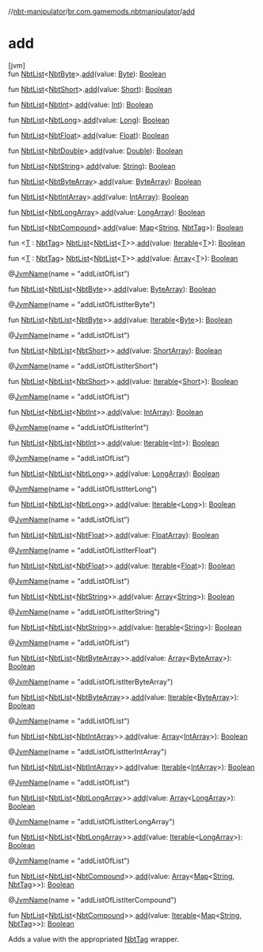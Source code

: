 //[nbt-manipulator](../../index.md)/[br.com.gamemods.nbtmanipulator](index.md)/[add](add.md)

# add

[jvm]\
fun [NbtList](-nbt-list/index.md)&lt;[NbtByte](-nbt-byte/index.md)&gt;.[add](add.md)(value: [Byte](https://kotlinlang.org/api/latest/jvm/stdlib/kotlin/-byte/index.html)): [Boolean](https://kotlinlang.org/api/latest/jvm/stdlib/kotlin/-boolean/index.html)

fun [NbtList](-nbt-list/index.md)&lt;[NbtShort](-nbt-short/index.md)&gt;.[add](add.md)(value: [Short](https://kotlinlang.org/api/latest/jvm/stdlib/kotlin/-short/index.html)): [Boolean](https://kotlinlang.org/api/latest/jvm/stdlib/kotlin/-boolean/index.html)

fun [NbtList](-nbt-list/index.md)&lt;[NbtInt](-nbt-int/index.md)&gt;.[add](add.md)(value: [Int](https://kotlinlang.org/api/latest/jvm/stdlib/kotlin/-int/index.html)): [Boolean](https://kotlinlang.org/api/latest/jvm/stdlib/kotlin/-boolean/index.html)

fun [NbtList](-nbt-list/index.md)&lt;[NbtLong](-nbt-long/index.md)&gt;.[add](add.md)(value: [Long](https://kotlinlang.org/api/latest/jvm/stdlib/kotlin/-long/index.html)): [Boolean](https://kotlinlang.org/api/latest/jvm/stdlib/kotlin/-boolean/index.html)

fun [NbtList](-nbt-list/index.md)&lt;[NbtFloat](-nbt-float/index.md)&gt;.[add](add.md)(value: [Float](https://kotlinlang.org/api/latest/jvm/stdlib/kotlin/-float/index.html)): [Boolean](https://kotlinlang.org/api/latest/jvm/stdlib/kotlin/-boolean/index.html)

fun [NbtList](-nbt-list/index.md)&lt;[NbtDouble](-nbt-double/index.md)&gt;.[add](add.md)(value: [Double](https://kotlinlang.org/api/latest/jvm/stdlib/kotlin/-double/index.html)): [Boolean](https://kotlinlang.org/api/latest/jvm/stdlib/kotlin/-boolean/index.html)

fun [NbtList](-nbt-list/index.md)&lt;[NbtString](-nbt-string/index.md)&gt;.[add](add.md)(value: [String](https://kotlinlang.org/api/latest/jvm/stdlib/kotlin/-string/index.html)): [Boolean](https://kotlinlang.org/api/latest/jvm/stdlib/kotlin/-boolean/index.html)

fun [NbtList](-nbt-list/index.md)&lt;[NbtByteArray](-nbt-byte-array/index.md)&gt;.[add](add.md)(value: [ByteArray](https://kotlinlang.org/api/latest/jvm/stdlib/kotlin/-byte-array/index.html)): [Boolean](https://kotlinlang.org/api/latest/jvm/stdlib/kotlin/-boolean/index.html)

fun [NbtList](-nbt-list/index.md)&lt;[NbtIntArray](-nbt-int-array/index.md)&gt;.[add](add.md)(value: [IntArray](https://kotlinlang.org/api/latest/jvm/stdlib/kotlin/-int-array/index.html)): [Boolean](https://kotlinlang.org/api/latest/jvm/stdlib/kotlin/-boolean/index.html)

fun [NbtList](-nbt-list/index.md)&lt;[NbtLongArray](-nbt-long-array/index.md)&gt;.[add](add.md)(value: [LongArray](https://kotlinlang.org/api/latest/jvm/stdlib/kotlin/-long-array/index.html)): [Boolean](https://kotlinlang.org/api/latest/jvm/stdlib/kotlin/-boolean/index.html)

fun [NbtList](-nbt-list/index.md)&lt;[NbtCompound](-nbt-compound/index.md)&gt;.[add](add.md)(value: [Map](https://kotlinlang.org/api/latest/jvm/stdlib/kotlin.collections/-map/index.html)&lt;[String](https://kotlinlang.org/api/latest/jvm/stdlib/kotlin/-string/index.html), [NbtTag](-nbt-tag/index.md)&gt;): [Boolean](https://kotlinlang.org/api/latest/jvm/stdlib/kotlin/-boolean/index.html)

fun &lt;[T](add.md) : [NbtTag](-nbt-tag/index.md)&gt; [NbtList](-nbt-list/index.md)&lt;[NbtList](-nbt-list/index.md)&lt;[T](add.md)&gt;&gt;.[add](add.md)(value: [Iterable](https://kotlinlang.org/api/latest/jvm/stdlib/kotlin.collections/-iterable/index.html)&lt;[T](add.md)&gt;): [Boolean](https://kotlinlang.org/api/latest/jvm/stdlib/kotlin/-boolean/index.html)

fun &lt;[T](add.md) : [NbtTag](-nbt-tag/index.md)&gt; [NbtList](-nbt-list/index.md)&lt;[NbtList](-nbt-list/index.md)&lt;[T](add.md)&gt;&gt;.[add](add.md)(value: [Array](https://kotlinlang.org/api/latest/jvm/stdlib/kotlin/-array/index.html)&lt;[T](add.md)&gt;): [Boolean](https://kotlinlang.org/api/latest/jvm/stdlib/kotlin/-boolean/index.html)

@[JvmName](https://kotlinlang.org/api/latest/jvm/stdlib/kotlin.jvm/-jvm-name/index.html)(name = "addListOfList")

fun [NbtList](-nbt-list/index.md)&lt;[NbtList](-nbt-list/index.md)&lt;[NbtByte](-nbt-byte/index.md)&gt;&gt;.[add](add.md)(value: [ByteArray](https://kotlinlang.org/api/latest/jvm/stdlib/kotlin/-byte-array/index.html)): [Boolean](https://kotlinlang.org/api/latest/jvm/stdlib/kotlin/-boolean/index.html)

@[JvmName](https://kotlinlang.org/api/latest/jvm/stdlib/kotlin.jvm/-jvm-name/index.html)(name = "addListOfListIterByte")

fun [NbtList](-nbt-list/index.md)&lt;[NbtList](-nbt-list/index.md)&lt;[NbtByte](-nbt-byte/index.md)&gt;&gt;.[add](add.md)(value: [Iterable](https://kotlinlang.org/api/latest/jvm/stdlib/kotlin.collections/-iterable/index.html)&lt;[Byte](https://kotlinlang.org/api/latest/jvm/stdlib/kotlin/-byte/index.html)&gt;): [Boolean](https://kotlinlang.org/api/latest/jvm/stdlib/kotlin/-boolean/index.html)

@[JvmName](https://kotlinlang.org/api/latest/jvm/stdlib/kotlin.jvm/-jvm-name/index.html)(name = "addListOfList")

fun [NbtList](-nbt-list/index.md)&lt;[NbtList](-nbt-list/index.md)&lt;[NbtShort](-nbt-short/index.md)&gt;&gt;.[add](add.md)(value: [ShortArray](https://kotlinlang.org/api/latest/jvm/stdlib/kotlin/-short-array/index.html)): [Boolean](https://kotlinlang.org/api/latest/jvm/stdlib/kotlin/-boolean/index.html)

@[JvmName](https://kotlinlang.org/api/latest/jvm/stdlib/kotlin.jvm/-jvm-name/index.html)(name = "addListOfListIterShort")

fun [NbtList](-nbt-list/index.md)&lt;[NbtList](-nbt-list/index.md)&lt;[NbtShort](-nbt-short/index.md)&gt;&gt;.[add](add.md)(value: [Iterable](https://kotlinlang.org/api/latest/jvm/stdlib/kotlin.collections/-iterable/index.html)&lt;[Short](https://kotlinlang.org/api/latest/jvm/stdlib/kotlin/-short/index.html)&gt;): [Boolean](https://kotlinlang.org/api/latest/jvm/stdlib/kotlin/-boolean/index.html)

@[JvmName](https://kotlinlang.org/api/latest/jvm/stdlib/kotlin.jvm/-jvm-name/index.html)(name = "addListOfList")

fun [NbtList](-nbt-list/index.md)&lt;[NbtList](-nbt-list/index.md)&lt;[NbtInt](-nbt-int/index.md)&gt;&gt;.[add](add.md)(value: [IntArray](https://kotlinlang.org/api/latest/jvm/stdlib/kotlin/-int-array/index.html)): [Boolean](https://kotlinlang.org/api/latest/jvm/stdlib/kotlin/-boolean/index.html)

@[JvmName](https://kotlinlang.org/api/latest/jvm/stdlib/kotlin.jvm/-jvm-name/index.html)(name = "addListOfListIterInt")

fun [NbtList](-nbt-list/index.md)&lt;[NbtList](-nbt-list/index.md)&lt;[NbtInt](-nbt-int/index.md)&gt;&gt;.[add](add.md)(value: [Iterable](https://kotlinlang.org/api/latest/jvm/stdlib/kotlin.collections/-iterable/index.html)&lt;[Int](https://kotlinlang.org/api/latest/jvm/stdlib/kotlin/-int/index.html)&gt;): [Boolean](https://kotlinlang.org/api/latest/jvm/stdlib/kotlin/-boolean/index.html)

@[JvmName](https://kotlinlang.org/api/latest/jvm/stdlib/kotlin.jvm/-jvm-name/index.html)(name = "addListOfList")

fun [NbtList](-nbt-list/index.md)&lt;[NbtList](-nbt-list/index.md)&lt;[NbtLong](-nbt-long/index.md)&gt;&gt;.[add](add.md)(value: [LongArray](https://kotlinlang.org/api/latest/jvm/stdlib/kotlin/-long-array/index.html)): [Boolean](https://kotlinlang.org/api/latest/jvm/stdlib/kotlin/-boolean/index.html)

@[JvmName](https://kotlinlang.org/api/latest/jvm/stdlib/kotlin.jvm/-jvm-name/index.html)(name = "addListOfListIterLong")

fun [NbtList](-nbt-list/index.md)&lt;[NbtList](-nbt-list/index.md)&lt;[NbtLong](-nbt-long/index.md)&gt;&gt;.[add](add.md)(value: [Iterable](https://kotlinlang.org/api/latest/jvm/stdlib/kotlin.collections/-iterable/index.html)&lt;[Long](https://kotlinlang.org/api/latest/jvm/stdlib/kotlin/-long/index.html)&gt;): [Boolean](https://kotlinlang.org/api/latest/jvm/stdlib/kotlin/-boolean/index.html)

@[JvmName](https://kotlinlang.org/api/latest/jvm/stdlib/kotlin.jvm/-jvm-name/index.html)(name = "addListOfList")

fun [NbtList](-nbt-list/index.md)&lt;[NbtList](-nbt-list/index.md)&lt;[NbtFloat](-nbt-float/index.md)&gt;&gt;.[add](add.md)(value: [FloatArray](https://kotlinlang.org/api/latest/jvm/stdlib/kotlin/-float-array/index.html)): [Boolean](https://kotlinlang.org/api/latest/jvm/stdlib/kotlin/-boolean/index.html)

@[JvmName](https://kotlinlang.org/api/latest/jvm/stdlib/kotlin.jvm/-jvm-name/index.html)(name = "addListOfListIterFloat")

fun [NbtList](-nbt-list/index.md)&lt;[NbtList](-nbt-list/index.md)&lt;[NbtFloat](-nbt-float/index.md)&gt;&gt;.[add](add.md)(value: [Iterable](https://kotlinlang.org/api/latest/jvm/stdlib/kotlin.collections/-iterable/index.html)&lt;[Float](https://kotlinlang.org/api/latest/jvm/stdlib/kotlin/-float/index.html)&gt;): [Boolean](https://kotlinlang.org/api/latest/jvm/stdlib/kotlin/-boolean/index.html)

@[JvmName](https://kotlinlang.org/api/latest/jvm/stdlib/kotlin.jvm/-jvm-name/index.html)(name = "addListOfList")

fun [NbtList](-nbt-list/index.md)&lt;[NbtList](-nbt-list/index.md)&lt;[NbtString](-nbt-string/index.md)&gt;&gt;.[add](add.md)(value: [Array](https://kotlinlang.org/api/latest/jvm/stdlib/kotlin/-array/index.html)&lt;[String](https://kotlinlang.org/api/latest/jvm/stdlib/kotlin/-string/index.html)&gt;): [Boolean](https://kotlinlang.org/api/latest/jvm/stdlib/kotlin/-boolean/index.html)

@[JvmName](https://kotlinlang.org/api/latest/jvm/stdlib/kotlin.jvm/-jvm-name/index.html)(name = "addListOfListIterString")

fun [NbtList](-nbt-list/index.md)&lt;[NbtList](-nbt-list/index.md)&lt;[NbtString](-nbt-string/index.md)&gt;&gt;.[add](add.md)(value: [Iterable](https://kotlinlang.org/api/latest/jvm/stdlib/kotlin.collections/-iterable/index.html)&lt;[String](https://kotlinlang.org/api/latest/jvm/stdlib/kotlin/-string/index.html)&gt;): [Boolean](https://kotlinlang.org/api/latest/jvm/stdlib/kotlin/-boolean/index.html)

@[JvmName](https://kotlinlang.org/api/latest/jvm/stdlib/kotlin.jvm/-jvm-name/index.html)(name = "addListOfList")

fun [NbtList](-nbt-list/index.md)&lt;[NbtList](-nbt-list/index.md)&lt;[NbtByteArray](-nbt-byte-array/index.md)&gt;&gt;.[add](add.md)(value: [Array](https://kotlinlang.org/api/latest/jvm/stdlib/kotlin/-array/index.html)&lt;[ByteArray](https://kotlinlang.org/api/latest/jvm/stdlib/kotlin/-byte-array/index.html)&gt;): [Boolean](https://kotlinlang.org/api/latest/jvm/stdlib/kotlin/-boolean/index.html)

@[JvmName](https://kotlinlang.org/api/latest/jvm/stdlib/kotlin.jvm/-jvm-name/index.html)(name = "addListOfListIterByteArray")

fun [NbtList](-nbt-list/index.md)&lt;[NbtList](-nbt-list/index.md)&lt;[NbtByteArray](-nbt-byte-array/index.md)&gt;&gt;.[add](add.md)(value: [Iterable](https://kotlinlang.org/api/latest/jvm/stdlib/kotlin.collections/-iterable/index.html)&lt;[ByteArray](https://kotlinlang.org/api/latest/jvm/stdlib/kotlin/-byte-array/index.html)&gt;): [Boolean](https://kotlinlang.org/api/latest/jvm/stdlib/kotlin/-boolean/index.html)

@[JvmName](https://kotlinlang.org/api/latest/jvm/stdlib/kotlin.jvm/-jvm-name/index.html)(name = "addListOfList")

fun [NbtList](-nbt-list/index.md)&lt;[NbtList](-nbt-list/index.md)&lt;[NbtIntArray](-nbt-int-array/index.md)&gt;&gt;.[add](add.md)(value: [Array](https://kotlinlang.org/api/latest/jvm/stdlib/kotlin/-array/index.html)&lt;[IntArray](https://kotlinlang.org/api/latest/jvm/stdlib/kotlin/-int-array/index.html)&gt;): [Boolean](https://kotlinlang.org/api/latest/jvm/stdlib/kotlin/-boolean/index.html)

@[JvmName](https://kotlinlang.org/api/latest/jvm/stdlib/kotlin.jvm/-jvm-name/index.html)(name = "addListOfListIterIntArray")

fun [NbtList](-nbt-list/index.md)&lt;[NbtList](-nbt-list/index.md)&lt;[NbtIntArray](-nbt-int-array/index.md)&gt;&gt;.[add](add.md)(value: [Iterable](https://kotlinlang.org/api/latest/jvm/stdlib/kotlin.collections/-iterable/index.html)&lt;[IntArray](https://kotlinlang.org/api/latest/jvm/stdlib/kotlin/-int-array/index.html)&gt;): [Boolean](https://kotlinlang.org/api/latest/jvm/stdlib/kotlin/-boolean/index.html)

@[JvmName](https://kotlinlang.org/api/latest/jvm/stdlib/kotlin.jvm/-jvm-name/index.html)(name = "addListOfList")

fun [NbtList](-nbt-list/index.md)&lt;[NbtList](-nbt-list/index.md)&lt;[NbtLongArray](-nbt-long-array/index.md)&gt;&gt;.[add](add.md)(value: [Array](https://kotlinlang.org/api/latest/jvm/stdlib/kotlin/-array/index.html)&lt;[LongArray](https://kotlinlang.org/api/latest/jvm/stdlib/kotlin/-long-array/index.html)&gt;): [Boolean](https://kotlinlang.org/api/latest/jvm/stdlib/kotlin/-boolean/index.html)

@[JvmName](https://kotlinlang.org/api/latest/jvm/stdlib/kotlin.jvm/-jvm-name/index.html)(name = "addListOfListIterLongArray")

fun [NbtList](-nbt-list/index.md)&lt;[NbtList](-nbt-list/index.md)&lt;[NbtLongArray](-nbt-long-array/index.md)&gt;&gt;.[add](add.md)(value: [Iterable](https://kotlinlang.org/api/latest/jvm/stdlib/kotlin.collections/-iterable/index.html)&lt;[LongArray](https://kotlinlang.org/api/latest/jvm/stdlib/kotlin/-long-array/index.html)&gt;): [Boolean](https://kotlinlang.org/api/latest/jvm/stdlib/kotlin/-boolean/index.html)

@[JvmName](https://kotlinlang.org/api/latest/jvm/stdlib/kotlin.jvm/-jvm-name/index.html)(name = "addListOfList")

fun [NbtList](-nbt-list/index.md)&lt;[NbtList](-nbt-list/index.md)&lt;[NbtCompound](-nbt-compound/index.md)&gt;&gt;.[add](add.md)(value: [Array](https://kotlinlang.org/api/latest/jvm/stdlib/kotlin/-array/index.html)&lt;[Map](https://kotlinlang.org/api/latest/jvm/stdlib/kotlin.collections/-map/index.html)&lt;[String](https://kotlinlang.org/api/latest/jvm/stdlib/kotlin/-string/index.html), [NbtTag](-nbt-tag/index.md)&gt;&gt;): [Boolean](https://kotlinlang.org/api/latest/jvm/stdlib/kotlin/-boolean/index.html)

@[JvmName](https://kotlinlang.org/api/latest/jvm/stdlib/kotlin.jvm/-jvm-name/index.html)(name = "addListOfListIterCompound")

fun [NbtList](-nbt-list/index.md)&lt;[NbtList](-nbt-list/index.md)&lt;[NbtCompound](-nbt-compound/index.md)&gt;&gt;.[add](add.md)(value: [Iterable](https://kotlinlang.org/api/latest/jvm/stdlib/kotlin.collections/-iterable/index.html)&lt;[Map](https://kotlinlang.org/api/latest/jvm/stdlib/kotlin.collections/-map/index.html)&lt;[String](https://kotlinlang.org/api/latest/jvm/stdlib/kotlin/-string/index.html), [NbtTag](-nbt-tag/index.md)&gt;&gt;): [Boolean](https://kotlinlang.org/api/latest/jvm/stdlib/kotlin/-boolean/index.html)

Adds a value with the appropriated [NbtTag](-nbt-tag/index.md) wrapper.
